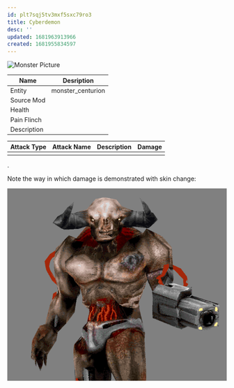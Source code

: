 ```yaml
---
id: plt7sqj5tv3mxf5sxc79ro3
title: Cyberdemon
desc: ''
updated: 1681963913966
created: 1681955834597
---
```

![Monster Picture](assets/img/cyberdemon.png)

|Name  |Desription|
|------|-------------|
|Entity|monster_centurion|
|Source Mod||
|Health||
|Pain Flinch||
|Description||

|Attack Type|Attack Name|Description|Damage|
|-----------|-----------|-----------|------|
||||

.

Note the way in which damage is demonstrated with skin change:

![Monster Picture](assets/img/tyrantgore.gif)